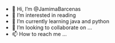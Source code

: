 - 👋 Hi, I’m @JamimaBarcenas
- 👀 I’m interested in reading
- 🌱 I’m currently learning java and python
- 💞️ I’m looking to collaborate on ...
- 📫 How to reach me ...

<!---
JamimaBarcenas/JamimaBarcenas is a ✨ special ✨ repository because its `README.md` (this file) appears on your GitHub profile.
You can click the Preview link to take a look at your changes.
--->
